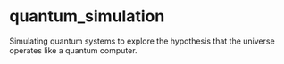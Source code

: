 # quantum_simulation
Simulating quantum systems to explore the hypothesis that the universe operates like a quantum computer.
